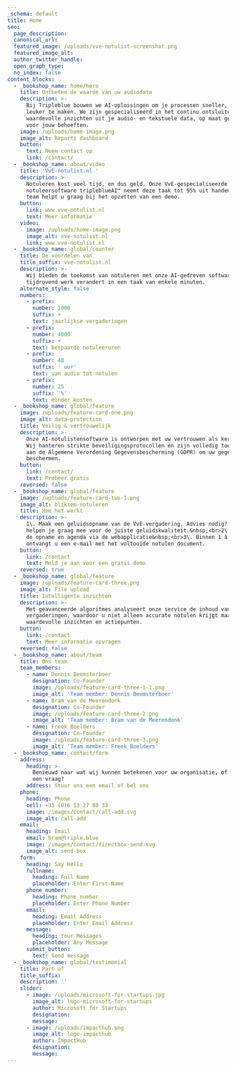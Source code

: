 ```yaml
---
_schema: default
title: Home
seo:
  page_description:
  canonical_url:
  featured_image: /uploads/vve-notulist-screenshot.png
  featured_image_alt:
  author_twitter_handle:
  open_graph_type:
  no_index: false
content_blocks:
  - _bookshop_name: home/hero
    title: Ontketen de waarde van uw audiodata
    description: >-
      Bij Tripleblue bouwen we AI-oplossingen om je processen sneller, beter en
      leuker te maken. We zijn gespecialiseerd in het continu ontsluiten van
      waardevolle inzichten uit je audio- en tekstuele data, op maat gemaakt
      voor jouw behoeften.
    image: /uploads/home-image.png
    image_alt: Reports dashboard
    button:
      text: Neem contact op
      link: /contact/
  - _bookshop_name: about/video
    title: 'VvE-notulist.nl '
    description: >-
      Notuleren kost veel tijd, en dus geld. Onze VvE-gespecialiseerde
      notuleersoftware tripleblueAI™ neemt deze taak tot 95% uit handen. Ons
      team helpt u graag bij het opzetten van een demo.
    button:
      link: www.vve-notulist.nl
      text: Meer informatie
    video:
      image: /uploads/home-image.png
      image_alt: vve-notulist.nl
      link: www.vve-notulist.nl
  - _bookshop_name: global/counter
    title: De voordelen van
    title_suffix: vve-notulist.nl
    description: >-
      Wij bieden de toekomst van notuleren met onze AI-gedreven software die
      tijdrovend werk verandert in een taak van enkele minuten.
    alternate_style: false
    numbers:
      - prefix:
        number: 1000
        suffix: +
        text: jaarlijkse vergaderingen
      - prefix:
        number: 4000
        suffix: +
        text: bespaarde notuleeruren
      - prefix:
        number: 48
        suffix: ' uur'
        text: van audio tot notulen
      - prefix:
        number: 25
        suffix: '%'
        text: minder kosten
  - _bookshop_name: global/feature
    image: /uploads/feature-card-one.png
    image_alt: data-protection
    title: Veilig & vertrouwelijk
    description: >-
      Onze AI-notulistensoftware is ontworpen met uw vertrouwen als kernwaarde.
      Wij hanteren strikte beveiligingsprotocollen en zijn volledig toegewijd
      aan de Algemene Verordening Gegevensbescherming (GDPR) om uw gegevens te
      beschermen.
    button:
      link: /contact/
      text: Probeer gratis
    reversed: false
  - _bookshop_name: global/feature
    image: /uploads/feature-card-two-1.png
    image_alt: bliksem-notuleren
    title: Hoe het werkt
    description: >-
      1\. Maak een geluidsopname van de VvE-vergadering. Advies nodig? Wij
      helpen je graag mee voor de juiste geluidskwaliteit.&nbsp;<br>2\. Upload
      de opname en agenda via de webapplicatie&nbsp;<br>3\. Binnen 1 à 2 dagen
      ontvangt u een e-mail met het voltooide notulen document.
    button:
      link: /contact
      text: Meld je aan voor een gratis demo
    reversed: true
  - _bookshop_name: global/feature
    image: /uploads/feature-card-three.png
    image_alt: File upload
    title: Intelligente inzichten
    description: >-
      Met geavanceerde algoritmes analyseert onze service de inhoud van uw
      vergaderingen, waardoor u niet alleen accurate notulen krijgt maar ook
      waardevolle inzichten en actiepunten.
    button:
      link: /contact
      text: Meer informatie opvragen
    reversed: false
  - _bookshop_name: about/team
    title: Ons team
    team_members:
      - name: Dennis Beemsterboer
        designation: Co-Founder
        image: /uploads/feature-card-three-1-1.png
        image_alt: 'Team member: Dennis Beemsterboer'
      - name: Bram van de Meerendonk
        designation: Co-Founder
        image: /uploads/feature-card-three-2.png
        image_alt: 'Team member: Bram van de Meerendonk'
      - name: Freek Boelders
        designation: Co-Founder
        image: /uploads/feature-card-three-3.png
        image_alt: 'Team member: Freek Boelders'
  - _bookshop_name: contact/form
    address:
      heading: >-
        Benieuwd naar wat wij kunnen betekenen voor uw organisatie, of heeft u
        een vraag? 
      address: Stuur ons een email of bel ons
    phone:
      heading: Phone
      cell: +31 (0)6 13 27 08 33
      image: /images/contact/call-add.svg
      image_alt: call-add
    email:
      heading: Email
      email: bram@triple.blue
      image: /images/contact/directbox-send.svg
      image_alt: send-box
    form:
      heading: Say Hello
      fullname:
        heading: Full Name
        placeholder: Enter First Name
      phone_number:
        heading: Phone number
        placeholder: Enter Phone Number
      email:
        heading: Email Address
        placeholder: Enter Email Address
      message:
        heading: Your Messages
        placeholder: Any Message
      submit_button:
        text: Send message
  - _bookshop_name: global/testimonial
    title: Part of
    title_suffix:
    description: ''
    slider:
      - image: /uploads/microsoft-for-startups.jpg
        image_alt: logo-microsoft-for-startups
        author: Microsoft for Startups
        designation:
        message:
      - image: /uploads/impacthub.png
        image_alt: logo-impacthub
        author: ImpactHub
        designation:
        message:
---
```

